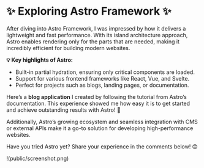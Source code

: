 # ✨ Exploring Astro Framework ✨

After diving into Astro Framework, I was impressed by how it delivers a lightweight and fast performance. With its island architecture approach, Astro enables rendering only for the parts that are needed, making it incredibly efficient for building modern websites.

**💡 Key highlights of Astro:**

-   Built-in partial hydration, ensuring only critical components are loaded.
-   Support for various frontend frameworks like React, Vue, and Svelte.
-   Perfect for projects such as blogs, landing pages, or documentation.

Here’s a **blog application** I created by following the tutorial from Astro’s documentation. This experience showed me how easy it is to get started and achieve outstanding results with Astro! 🚀

Additionally, Astro’s growing ecosystem and seamless integration with CMS or external APIs make it a go-to solution for developing high-performance websites.

Have you tried Astro yet? Share your experience in the comments below! 😊

!(public/screenshot.png)
